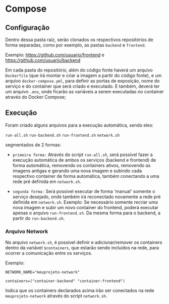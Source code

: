# Compose

## Configuração

Dentro dessa pasta raíz, serão clonados os respectivos repositórios de forma separadas, como por exemplo, as pastas `backend` e `frontend`.

Exemplo:
  https://github.com/usuario/frontend e https://github.com/usuario/backend
 
 Em cada pasta do repositório, além do código fonte haverá um arquivo `Dockerfile` (que irá montar e criar a imagem a partir do código fonte), e um arquivo `docker-compose.yml`, para definir as portas de exposição, nome do serviço e do container que será criado e executado.
 E também, deverá ter um arquivo `.env`, onde ficarão as variáveis a serem executadas no container através do Docker Compose;
 
 
 ## Execução
 
 Foram criado alguns arquivos para a execução automática, sendo eles:
 
 `run-all.sh`
 `run-backend.sh`
 `run-frontend.sh`
 `network.sh`
 
 
 segmentados de 2 formas:
 
 - `primeira forma:` Através do script `run-all.sh`, será possível fazer a execução automática de ambos os serviços (backend e frontend) de forma automática, removendo os containers ativos, removendo as imagens antigas e gerando uma nova imagem e subindo cada respectivo container de forma automática, também conectando a uma rede pré definida em `network.sh`.
 
 - `segunda forma:` Será possível executar de forma 'manual' somente o serviço desejado, onde também irá reconectado novamente a rede pré definida em `network.sh`.
 Exemplo:
 Se necessário somente recriar uma nova imagem e subir um novo container do frontend, poderá executar apenas o arquivo `run-frontend.sh`. Da mesma forma para o backend, a partir do `run-backend.sh`.
 
 ### Arquivo Network
 
 No arquivo `network.sh`, é possível definir e adicionar/remover os containers dentro da variável `$containers`, que estarão sendo incluídos na rede, para ocorrer a comunicação entre os serviços.
 
 Exemplo:
 
 
 `NETWORK_NAME="meuprojeto-network"`
 
 `containers=("container-backend" "container-frontend")`
 
 Indica que os containers declarados acima irão ser conectados na rede `meuprojeto-network` através do script `network.sh`.